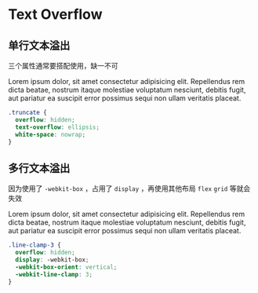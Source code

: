 # Text Overflow

## 单行文本溢出

三个属性通常要搭配使用，缺一不可

<Demo>
  <div class="w-96 truncate">
    Lorem ipsum dolor, sit amet consectetur adipisicing elit. Repellendus rem dicta beatae, nostrum itaque molestiae
    voluptatum nesciunt, debitis fugit, aut pariatur ea suscipit error possimus sequi non ullam veritatis placeat.
  </div>
</Demo>

```scss
.truncate {
  overflow: hidden;
  text-overflow: ellipsis;
  white-space: nowrap;
}
```

## 多行文本溢出

因为使用了 `-webkit-box` ，占用了 `display` ，再使用其他布局 `flex` `grid` 等就会失效

<Demo>
  <div class="w-96 line-clamp-3">
    Lorem ipsum dolor, sit amet consectetur adipisicing elit. Repellendus rem dicta beatae, nostrum itaque molestiae
    voluptatum nesciunt, debitis fugit, aut pariatur ea suscipit error possimus sequi non ullam veritatis placeat.
  </div>
</Demo>

```scss
.line-clamp-3 {
  overflow: hidden;
  display: -webkit-box;
  -webkit-box-orient: vertical;
  -webkit-line-clamp: 3;
}
```

